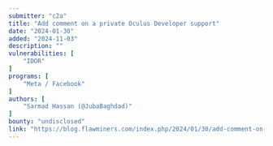 ```yaml
---
submitter: "c2a"
title: "Add comment on a private Oculus Developer support"
date: "2024-01-30"
added: "2024-11-03"
description: ""
vulnerabilities: [
    "IDOR"
]
programs: [
    "Meta / Facebook"
]
authors: [
    "Sarmad Hassan (@JubaBaghdad)"
]
bounty: "undisclosed"
link: "https://blog.flawminers.com/index.php/2024/01/30/add-comment-on-a-private-oculus-developer-support/"
---
```




